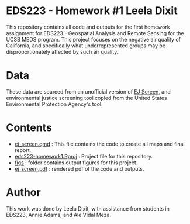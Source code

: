# EDS223 - Homework #1 Leela Dixit

This repository contains all code and outputs for the first homework assignment for EDS223 - Geospatial Analysis and Remote Sensing for the UCSB MEDS program. This project focuses on the negative air quality of California, and specifically what underrepresented groups may be disproportionately affected by such air quality. 

# Data
These data are sourced from an unofficial version of [EJ Screen](https://pedp-ejscreen.azurewebsites.net/), and environmental justice screening tool copied from the United States Environmental Protection Agency's tool.

# Contents
- [ej_screen.qmd](https://github.com/lsdixit/eds223-homework1/blob/main/ej_screen.qmd) : This file contains the code to create all maps and final report.
- [eds223-homework1.Rproj](https://github.com/lsdixit/eds223-homework1/blob/main/eds223-homework1.Rproj) : Project file for this repository.
- [figs](https://github.com/lsdixit/eds223-homework1/tree/main/figs) : folder contains output figures for this project.
- [ej_screen.pdf](https://github.com/lsdixit/eds223-homework1/blob/main/ej_screen.pdf) : rendered pdf of the code and outputs.

# Author
This work was done by Leela Dixit, with assistance from students in EDS223, Annie Adams, and Ale Vidal Meza. 


